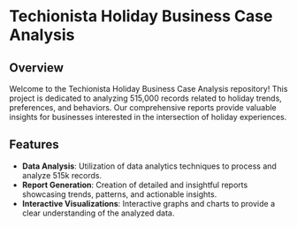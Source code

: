 # Techionista Holiday Business Case Analysis

## Overview

Welcome to the Techionista Holiday Business Case Analysis repository! This project is dedicated to analyzing 515,000 records related to holiday trends, preferences, and behaviors. Our comprehensive reports provide valuable insights for businesses interested in the intersection of holiday experiences.

## Features

- **Data Analysis**: Utilization of data analytics techniques to process and analyze 515k records.
- **Report Generation**: Creation of detailed and insightful reports showcasing trends, patterns, and actionable insights.
- **Interactive Visualizations**: Interactive graphs and charts to provide a clear understanding of the analyzed data.
